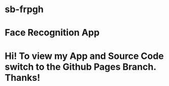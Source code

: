 # sb-frpgh
# Face Recognition App
# Hi!  To view my App and Source Code switch to the Github Pages Branch.  Thanks!
